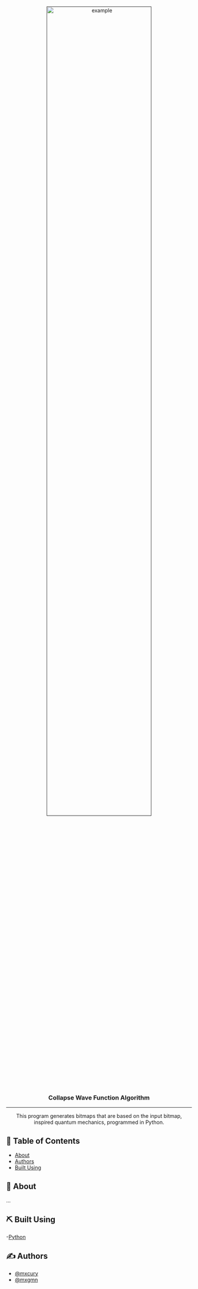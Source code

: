 <p align="center">
  <a href="" rel="noopener">
 <img height=75% width=75% src="https://raw.githubusercontent.com/mxgmn/WaveFunctionCollapse/master/images/patterns.png" alt="example"></a>
</p>

<h3 align="center">Collapse Wave Function Algorithm</h3>

---

<p align="center">This program generates bitmaps that are based on the input bitmap, inspired quantum mechanics, programmed in Python.
    <br> 
</p>

## 📝 Table of Contents

- [About](#about)
- [Authors](#authors)
- [Built Using](#️built_using)

## 🧐 About <a name = "about"></a>

...

## ⛏️ Built Using <a name = "built_using"></a>

-[Python](https://python.com)

## ✍️ Authors <a name = "authors"></a>

- [@mxcury](https://github.com/mxcury) 
- [@mxgmn](https://github.com/mxgmn)
